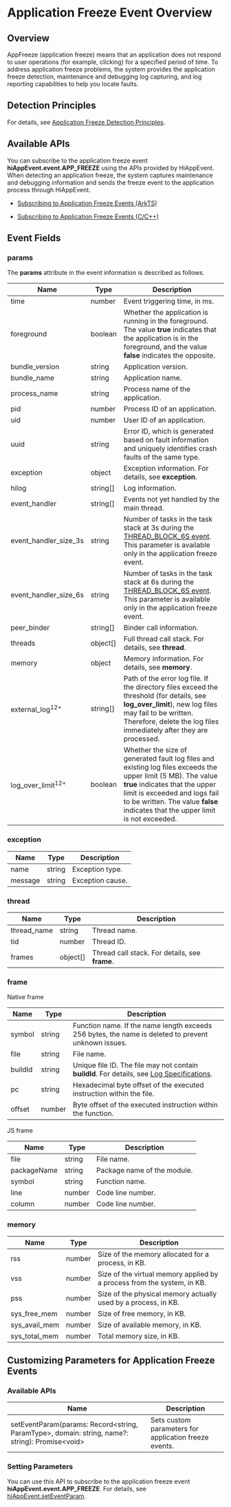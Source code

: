# Application Freeze Event Overview
<!--Kit: Performance Analysis Kit-->
<!--Subsystem: HiviewDFX-->
<!--Owner: @rr_cn-->
<!--Designer: @peterhuangyu-->
<!--Tester: @gcw_KuLfPSbe-->
<!--Adviser: @foryourself-->

## Overview

AppFreeze (application freeze) means that an application does not respond to user operations (for example, clicking) for a specified period of time. To address application freeze problems, the system provides the application freeze detection, maintenance and debugging log capturing, and log reporting capabilities to help you locate faults.

## Detection Principles

For details, see [Application Freeze Detection Principles](appfreeze-guidelines.md#detection-principles).

## Available APIs

You can subscribe to the application freeze event **hiAppEvent.event.APP_FREEZE** using the APIs provided by HiAppEvent. When detecting an application freeze, the system captures maintenance and debugging information and sends the freeze event to the application process through HiAppEvent.

- [Subscribing to Application Freeze Events (ArkTS)](hiappevent-watcher-freeze-events-arkts.md)

- [Subscribing to Application Freeze Events (C/C++)](hiappevent-watcher-freeze-events-ndk.md)

## Event Fields

### params

The **params** attribute in the event information is described as follows.

| Name| Type| Description|
| -------- | -------- | -------- |
| time | number | Event triggering time, in ms.|
| foreground | boolean | Whether the application is running in the foreground. The value **true** indicates that the application is in the foreground, and the value **false** indicates the opposite.|
| bundle_version | string | Application version.|
| bundle_name | string | Application name.|
| process_name | string | Process name of the application.|
| pid | number | Process ID of an application.|
| uid | number | User ID of an application.|
| uuid | string | Error ID, which is generated based on fault information and uniquely identifies crash faults of the same type.|
| exception | object | Exception information. For details, see **exception**.|
| hilog | string[] | Log information.|
| event_handler | string[] | Events not yet handled by the main thread.|
| event_handler_size_3s | string | Number of tasks in the task stack at 3s during the [THREAD_BLOCK_6S event](appfreeze-guidelines.md#application-main-thread-timeout). This parameter is available only in the application freeze event.|
| event_handler_size_6s | string | Number of tasks in the task stack at 6s during the [THREAD_BLOCK_6S event](appfreeze-guidelines.md#application-main-thread-timeout). This parameter is available only in the application freeze event.|
| peer_binder | string[] | Binder call information.|
| threads | object[] | Full thread call stack. For details, see **thread**.|
| memory | object | Memory information. For details, see **memory**.|
| external_log<sup>12+</sup> | string[] | Path of the error log file. If the directory files exceed the threshold (for details, see **log_over_limit**), new log files may fail to be written. Therefore, delete the log files immediately after they are processed.|
| log_over_limit<sup>12+</sup> | boolean | Whether the size of generated fault log files and existing log files exceeds the upper limit (5 MB). The value **true** indicates that the upper limit is exceeded and logs fail to be written. The value **false** indicates that the upper limit is not exceeded.|

### exception

| Name| Type| Description|
| -------- | -------- | -------- |
| name | string | Exception type.|
| message | string | Exception cause.|

### thread

| Name| Type| Description|
| -------- | -------- | -------- |
| thread_name | string | Thread name.|
| tid | number | Thread ID.|
| frames | object[] | Thread call stack. For details, see **frame**.|

### frame

Native frame

| Name| Type| Description|
| -------- | -------- | -------- |
| symbol | string | Function name. If the name length exceeds 256 bytes, the name is deleted to prevent unknown issues.|
| file | string | File name.|
| buildId | string | Unique file ID. The file may not contain **buildId**. For details, see [Log Specifications](cppcrash-guidelines.md#common-faults).|
| pc | string | Hexadecimal byte offset of the executed instruction within the file.|
| offset | number | Byte offset of the executed instruction within the function.|

JS frame

| Name| Type| Description|
| -------- | -------- | -------- |
| file | string | File name.|
| packageName | string | Package name of the module.|
| symbol | string | Function name.|
| line | number | Code line number.|
| column | number | Code line number.|

### memory

| Name| Type| Description|
| -------- | -------- | -------- |
| rss | number | Size of the memory allocated for a process, in KB.|
| vss | number | Size of the virtual memory applied by a process from the system, in KB.|
| pss | number | Size of the physical memory actually used by a process, in KB.|
| sys_free_mem | number | Size of free memory, in KB.|
| sys_avail_mem | number | Size of available memory, in KB.|
| sys_total_mem | number | Total memory size, in KB.|

## Customizing Parameters for Application Freeze Events

### Available APIs

| Name| Description|
| -------- | -------- |
| setEventParam(params: Record&lt;string, ParamType>, domain: string, name?: string): Promise&lt;void> | Sets custom parameters for application freeze events.|

### Setting Parameters

You can use this API to subscribe to the application freeze event **hiAppEvent.event.APP_FREEZE**. For details, see [hiAppEvent.setEventParam](../reference/apis-performance-analysis-kit/js-apis-hiviewdfx-hiappevent.md#hiappeventseteventparam12).
